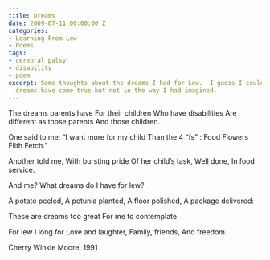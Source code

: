 ```yaml
---
title: Dreams
date: 2009-07-11 00:00:00 Z
categories:
- Learning From Lew
- Poems
tags:
- cerebral palsy
- disability
- poem
excerpt: Some thoughts about the dreams I had for Lew.  I guess I could say that these
  dreams have come true but not in the way I had imagined.
---
```


The dreams parents have
For their children
Who have disabilities
Are different as those parents
And those children.

One said to me: “I want more for my child
Than the 4 “fs” :
Food
Flowers
Filth
Fetch.”

Another told me,
With bursting pride
Of her child’s task,
Well done,
In food service.

And me?
What dreams do I have for lew?

A potato peeled,
A petunia planted,
A floor polished,
A package delivered:

These are dreams too great
For me to contemplate.

For lew I long for
Love and laughter,
Family, friends,
And freedom.

Cherry Winkle Moore, 1991
